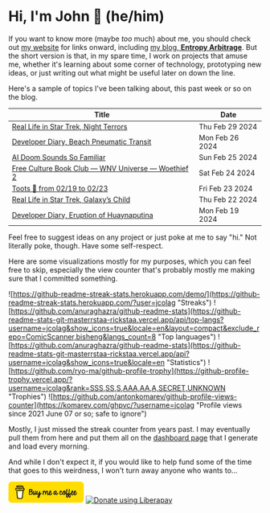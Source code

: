 # Hi, I'm John 👋 (he/him)

If you want to know more (maybe *too* much) about me, you should check out [my website](https://john.colagioia.net/) for links onward, including [my blog, **Entropy Arbitrage**](https://john.colagioia.net/blog).  But the short version is that, in my spare time, I work on projects that amuse me, whether it's learning about some corner of technology, prototyping new ideas, or just writing out what might be useful later on down the line.

Here's a sample of topics I've been talking about, this past week or so on the blog.

|Title|Date|
|-----|-------|
|[Real Life in Star Trek, Night Terrors](https://john.colagioia.net/blog/2024/02/29/night-terrors.html)|Thu Feb 29 2024|
|[Developer Diary, Beach Pneumatic Transit](https://john.colagioia.net/blog/2024/02/26/beach.html)|Mon Feb 26 2024|
|[AI Doom Sounds So Familiar](https://john.colagioia.net/blog/2024/02/25/ai-doom.html)|Sun Feb 25 2024|
|[Free Culture Book Club — WNV Universe — Woethief 2](https://john.colagioia.net/blog/2024/02/24/wnv-universe-2.html)|Sat Feb 24 2024|
|[Toots 🦣 from 02/19 to 02/23](https://john.colagioia.net/blog/2024/02/23/week.html)|Fri Feb 23 2024|
|[Real Life in Star Trek, Galaxy’s Child](https://john.colagioia.net/blog/2024/02/22/galaxy-s-child.html)|Thu Feb 22 2024|
|[Developer Diary, Eruption of Huaynaputina](https://john.colagioia.net/blog/2024/02/19/huaynaputina.html)|Mon Feb 19 2024|

Feel free to suggest ideas on any project or just poke at me to say "hi." Not literally poke, though. Have some self-respect.

Here are some visualizations mostly for my purposes, which you can feel free to skip, especially the view counter that's probably mostly me making sure that I committed something.

![https://github-readme-streak-stats.herokuapp.com/demo/](https://github-readme-streak-stats.herokuapp.com/?user=jcolag "Streaks")
![https://github.com/anuraghazra/github-readme-stats](https://github-readme-stats-git-masterrstaa-rickstaa.vercel.app/api/top-langs?username=jcolag&show_icons=true&locale=en&layout=compact&exclude_repo=ComicScanner,bisheng&langs_count=8 "Top languages")
![https://github.com/anuraghazra/github-readme-stats](https://github-readme-stats-git-masterrstaa-rickstaa.vercel.app/api?username=jcolag&show_icons=true&locale=en "Statistics")
![https://github.com/ryo-ma/github-profile-trophy](https://github-profile-trophy.vercel.app/?username=jcolag&rank=SSS,SS,S,AAA,AA,A,SECRET,UNKNOWN "Trophies")
![https://github.com/antonkomarev/github-profile-views-counter](https://komarev.com/ghpvc/?username=jcolag "Profile views since 2021 June 07 or so; safe to ignore")

Mostly, I just missed the streak counter from years past.  I may eventually pull them from here and put them all on the [dashboard page](https://github.com/jcolag/dash) that I generate and load every morning.

And while I don't expect it, if you would like to help fund some of the time that goes to this weirdness, I won't turn away anyone who wants to...

[<img src="images/default-yellow.png" alt="Buy Me a Coffee" width="150px"/>](https://www.buymeacoffee.com/jcolag)
<a href="https://liberapay.com/jcolag/donate"><img alt="Donate using Liberapay" src="https://liberapay.com/assets/widgets/donate.svg"></a>
